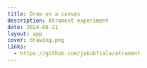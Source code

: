 ```yaml
---
title: Draw on a canvas
description: Atrament experiment
date: 2024-08-21
layout: app
cover: drawing.png
links:
  - https://github.com/jakubfiala/atrament
---
```


<script setup>
import { defineClientComponent } from 'vitepress'

const Atrament = defineClientComponent(() => {
  return import('./Atrament.vue')
})
</script>

<Atrament/>
